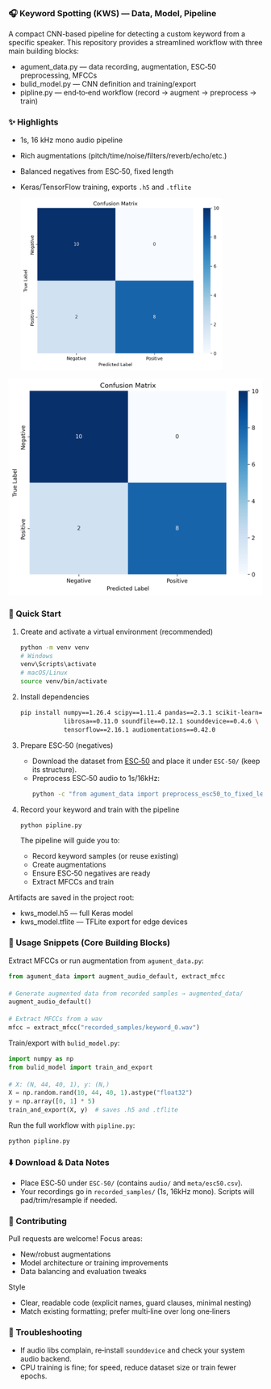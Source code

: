 ### 🎧 Keyword Spotting (KWS) — Data, Model, Pipeline

A compact CNN-based pipeline for detecting a custom keyword from a specific speaker.
This repository provides a streamlined workflow with three main building blocks:

- agument_data.py — data recording, augmentation, ESC‑50 preprocessing, MFCCs
- bulid_model.py — CNN definition and training/export
- pipline.py — end‑to‑end workflow (record → augment → preprocess → train)

### ✨ Highlights
- 1s, 16 kHz mono audio pipeline
- Rich augmentations (pitch/time/noise/filters/reverb/echo/etc.)
- Balanced negatives from ESC‑50, fixed length
- Keras/TensorFlow training, exports `.h5` and `.tflite`

  <img src="confusion_matrix.png" alt="Confusion Matrix" width="400">

![Confusion Matrix](confusion_matrix.png)


### 🚀 Quick Start
1) Create and activate a virtual environment (recommended)
   ```bash
   python -m venv venv
   # Windows
   venv\Scripts\activate
   # macOS/Linux
   source venv/bin/activate
   ```

2) Install dependencies
   ```bash
   pip install numpy==1.26.4 scipy==1.11.4 pandas==2.3.1 scikit-learn==1.4.2 \
               librosa==0.11.0 soundfile==0.12.1 sounddevice==0.4.6 \
               tensorflow==2.16.1 audiomentations==0.42.0
   ```

3) Prepare ESC‑50 (negatives)
   - Download the dataset from [ESC‑50](https://github.com/karoldvl/ESC-50) and place it under `ESC-50/` (keep its structure).
   - Preprocess ESC‑50 audio to 1s/16kHz:
     ```bash
     python -c "from agument_data import preprocess_esc50_to_fixed_length; preprocess_esc50_to_fixed_length()"
     ```

4) Record your keyword and train with the pipeline
   ```bash
   python pipline.py
   ```
   The pipeline will guide you to:
   - Record keyword samples (or reuse existing)
   - Create augmentations
   - Ensure ESC‑50 negatives are ready
   - Extract MFCCs and train

Artifacts are saved in the project root:
- kws_model.h5 — full Keras model
- kws_model.tflite — TFLite export for edge devices

### 🎨 Usage Snippets (Core Building Blocks)

Extract MFCCs or run augmentation from `agument_data.py`:
```python
from agument_data import augment_audio_default, extract_mfcc

# Generate augmented data from recorded samples → augmented_data/
augment_audio_default()

# Extract MFCCs from a wav
mfcc = extract_mfcc("recorded_samples/keyword_0.wav")
```

Train/export with `bulid_model.py`:
```python
import numpy as np
from bulid_model import train_and_export

# X: (N, 44, 40, 1), y: (N,)
X = np.random.rand(10, 44, 40, 1).astype("float32")
y = np.array([0, 1] * 5)
train_and_export(X, y)  # saves .h5 and .tflite
```

Run the full workflow with `pipline.py`:
```bash
python pipline.py
```

### ⬇️ Download & Data Notes
- Place ESC‑50 under `ESC-50/` (contains `audio/` and `meta/esc50.csv`).
- Your recordings go in `recorded_samples/` (1s, 16kHz mono). Scripts will pad/trim/resample if needed.

### 🤝 Contributing
Pull requests are welcome! Focus areas:
- New/robust augmentations
- Model architecture or training improvements
- Data balancing and evaluation tweaks

Style
- Clear, readable code (explicit names, guard clauses, minimal nesting)
- Match existing formatting; prefer multi‑line over long one‑liners

### 🧩 Troubleshooting
- If audio libs complain, re‑install `sounddevice` and check your system audio backend.
- CPU training is fine; for speed, reduce dataset size or train fewer epochs.



